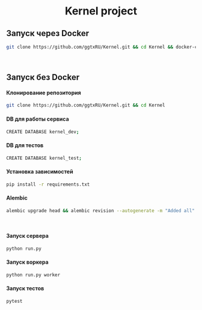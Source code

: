 <h1 align="center">
  Kernel project
</h1>

## Запуск через Docker

```bash
git clone https://github.com/ggtxRU/Kernel.git && cd Kernel && docker-compose up --build
```

<br>

## Запуск без Docker

#### Клонирование репозитория

```bash
git clone https://github.com/ggtxRU/Kernel.git && cd Kernel
```

#### DB для работы сервиса

```bash
CREATE DATABASE kernel_dev;
```

#### DB для тестов

```bash
CREATE DATABASE kernel_test;
```

#### Установка зависимостей

```bash
pip install -r requirements.txt
```

#### Alembic

```bash
alembic upgrade head && alembic revision --autogenerate -m "Added all" && alembic upgrade head
```


<br>

#### Запуск сервера

```bash
python run.py
```

#### Запуск воркера

```bash
python run.py worker
```

#### Запуск тестов

```bash
pytest
```
